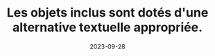 ---
N: '115'
Rubrique: Images et médias
title: Les objets inclus sont dotés d'une alternative textuelle appropriée.
detail: Les objets inclus sont dotés d'une alternative textuelle appropriée.
categories: [" Images et médias"]
agrege: O4115-E026
opquast: '4115'
indiceebook: '26'
description: "Règle n° 026"
weight:  026
actif: '1'
layout: rules
date: 2023-09-28
tags: ["", ""]
objectif: ["", ""]
Meo: ""
Controle: ""
Auteur: ""
---